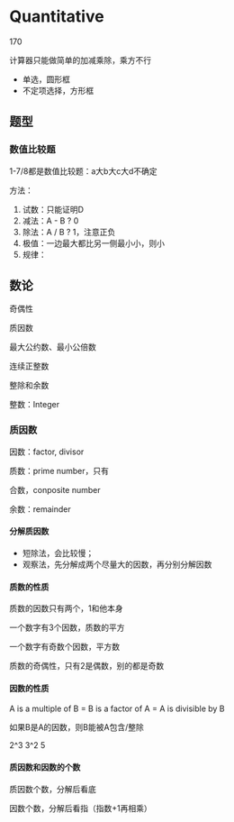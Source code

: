 # Quantitative

170

计算器只能做简单的加减乘除，乘方不行

- 单选，圆形框
- 不定项选择，方形框

## 题型

### 数值比较题

1-7/8都是数值比较题：a大b大c大d不确定

方法：

1. 试数：只能证明D
2. 减法：A - B ? 0
3. 除法：A / B ? 1，注意正负
4. 极值：一边最大都比另一侧最小小，则小
5. 规律：



## 数论

奇偶性

质因数

最大公约数、最小公倍数

连续正整数

整除和余数

整数：Integer

### 质因数

因数：factor, divisor

质数：prime number，只有

合数，conposite number

余数：remainder

#### 分解质因数

- 短除法，会比较慢；
- 观察法，先分解成两个尽量大的因数，再分别分解因数

#### 质数的性质

质数的因数只有两个，1和他本身

一个数字有3个因数，质数的平方

一个数字有奇数个因数，平方数

质数的奇偶性，只有2是偶数，别的都是奇数

#### 因数的性质

A is a multiple of B = B is a factor of A = A is divisible by B

如果B是A的因数，则B能被A包含/整除

2^3 3^2 5

#### 质因数和因数的个数

质因数个数，分解后看底

因数个数，分解后看指（指数+1再相乘）
